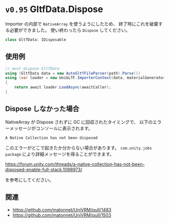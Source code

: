 # `v0.95` GltfData.Dispose

Importer の内部で `NativeArray` を使うようにしたため、
終了時にこれを破棄する必要ができました。
使い終わったら `Dispose` してください。

```cs
class GltfData: IDisposable
```

## 使用例

```cs
// must dispose GltfData
using (GltfData data = new AutoGltfFileParser(path).Parse())
using (var loader = new UniGLTF.ImporterContext(data, materialGenerator: materialGenerator))
{
    return await loader.LoadAsync(awaitCaller);
}
```

## Dispose しなかった場合

NativeArray が Dispose されずに GC に回収されたタイミングで、
以下のエラーメッセージがコンソールに表示されます。

`A Native Collection has not been disposed`

このエラーがどこで起きたか分からない場合があります。
`com.unity.jobs package` により詳細メッセージを得ることができます。

<https://forum.unity.com/threads/a-native-collection-has-not-been-disposed-enable-full-stack.1098973/>

を参考にしてください。


## 関連

* <https://github.com/matonnet/UniVRM/pull/1483>
* <https://github.com/matonnet/UniVRM/pull/1503>
